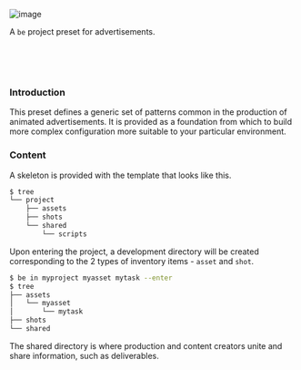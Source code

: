 ![image](https://cloud.githubusercontent.com/assets/2152766/8331931/e261ffba-1a82-11e5-97f5-c77ca5dd71b2.png)

A `be` project preset for advertisements.

<br>
<br>
<br>

### Introduction

This preset defines a generic set of patterns common in the production of animated advertisements. It is provided as a foundation from which to build more complex configuration more suitable to your particular environment.

### Content

A skeleton is provided with the template that looks like this.

```bash
$ tree
└── project
    ├── assets
    ├── shots
    └── shared
        └── scripts
```

Upon entering the project, a development directory will be created corresponding to the 2 types of inventory items - `asset` and `shot`.


```bash
$ be in myproject myasset mytask --enter
$ tree
├── assets
│   └── myasset
│       └── mytask
├── shots
└── shared
```

The shared directory is where production and content creators unite and share information, such as deliverables.